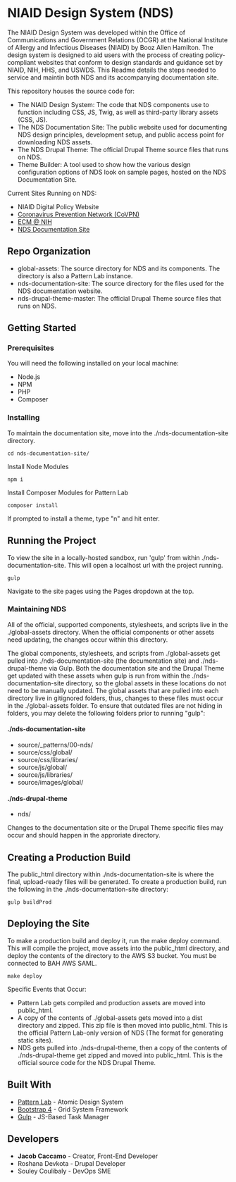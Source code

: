 # NIAID Design System (NDS)

The NIAID Design System was developed within the Office of Communications and Government Relations (OCGR) at the National Institute of Allergy and Infectious Diseases (NIAID) by Booz Allen Hamilton. The design system is designed to aid users with the process of creating policy-compliant websites that conform to design standards and guidance set by NIAID, NIH, HHS, and USWDS. This Readme details the steps needed to service and maintin both NDS and its accompanying documentation site.

This repository houses the source code for:
* The NIAID Design System: The code that NDS components use to function including CSS, JS, Twig, as well as third-party library assets (CSS, JS).
* The NDS Documentation Site: The public website used for documenting NDS design principles, development setup, and public access point for downloading NDS assets.
* The NDS Drupal Theme: The official Drupal Theme source files that runs on NDS.
* Theme Builder: A tool used to show how the various design configuration options of NDS look on sample pages, hosted on the NDS Documentation Site.

Current Sites Running on NDS:
* NIAID Digital Policy Website
* [Coronavirus Prevention Network (CoVPN)](https://coronaviruspreventionnetwork.org)
* [ECM @ NIH](https://ecm.nih.gov/)
* [NDS Documentation Site](http://ids-theme-builder.niaid.nih.gov.s3-website-us-east-1.amazonaws.com/)

## Repo Organization

* global-assets: The source directory for NDS and its components. The directory is also a Pattern Lab instance.
* nds-documentation-site: The source directory for the files used for the NDS documentation website.
* nds-drupal-theme-master: The official Drupal Theme source files that runs on NDS.

## Getting Started

### Prerequisites

You will need the following installed on your local machine:

* Node.js
* NPM
* PHP
* Composer

### Installing

To maintain the documentation site, move into the ./nds-documentation-site directory.

```
cd nds-documentation-site/
```

Install Node Modules

```
npm i
```

Install Composer Modules for Pattern Lab

```
composer install
```
If prompted to install a theme, type "n" and hit enter.

## Running the Project

To view the site in a locally-hosted sandbox, run 'gulp' from within ./nds-documentation-site. This will open a localhost url with the project running.

```
gulp
```

Navigate to the site pages using the Pages dropdown at the top.

### Maintaining NDS

All of the official, supported components, stylesheets, and scripts live in the ./global-assets directory. When the official components or other assets need updating, the changes occur within this directory.

The global components, stylesheets, and scripts from ./global-assets get pulled into ./nds-documentation-site (the documentation site) and ./nds-drupal-theme via Gulp. Both the documentation site and the Drupal Theme get updated with these assets when gulp is run from within the ./nds-documentation-site directory, so the global assets in these locations do not need to be manually updated. The global assets that are pulled into each directory live in gitignored folders, thus, changes to these files must occur in the ./global-assets folder. To ensure that outdated files are not hiding in folders, you may delete the following folders prior to running "gulp":

#### ./nds-documentation-site
* source/_patterns/00-nds/
* source/css/global/
* source/css/libraries/
* source/js/global/
* source/js/libraries/
* source/images/global/

#### ./nds-drupal-theme
* nds/

Changes to the documentation site or the Drupal Theme specific files may occur and should happen in the approriate directory. 

## Creating a Production Build

The public_html directory within ./nds-documentation-site is where the final, upload-ready files will be generated. To create a production build, run the following in the ./nds-documentation-site directory:

```
gulp buildProd
```

## Deploying the Site

To make a production build and deploy it, run the make deploy command. This will compile the project, move assets into the public_html directory, and deploy the contents of the directory to the AWS S3 bucket. You must be connected to BAH AWS SAML.

```
make deploy
```

Specific Events that Occur:
* Pattern Lab gets compiled and production assets are moved into public_html.
* A copy of the contents of ./global-assets gets moved into a dist directory and zipped. This zip file is then moved into public_html. This is the official Pattern Lab-only version of NDS (The format for generating static sites).
* NDS gets pulled into ./nds-drupal-theme, then a copy of the contents of ./nds-drupal-theme get zipped and moved into public_html. This is the official source code for the NDS Drupal Theme.

## Built With

* [Pattern Lab](https://patternlab.io/) - Atomic Design System
* [Bootstrap 4](https://getbootstrap.com/) - Grid System Framework
* [Gulp](https://gulpjs.com/) - JS-Based Task Manager

## Developers

* **Jacob Caccamo** - Creator, Front-End Developer
* Roshana Devkota - Drupal Developer
* Souley Coulibaly - DevOps SME